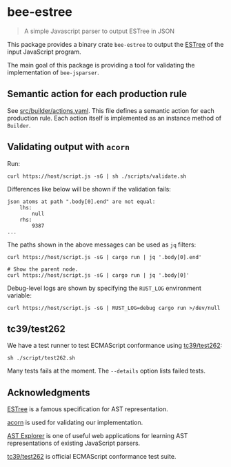 # bee-estree

> A simple Javascript parser to output ESTree in JSON

This package provides a binary crate `bee-estree` to output the [ESTree] of the input JavaScript
program.

The main goal of this package is providing a tool for validating the implementation of
`bee-jsparser`.

## Semantic action for each production rule

See [src/builder/actions.yaml](./src/builder/actions.yaml).  This file defines a semantic action
for each production rule.  Each action itself is implemented as an instance method of `Builder`.

## Validating output with `acorn`

Run:

```shell
curl https://host/script.js -sG | sh ./scripts/validate.sh
```

Differences like below will be shown if the validation fails:

```text
json atoms at path ".body[0].end" are not equal:
    lhs:
        null
    rhs:
        9387
...
```

The paths shown in the above messages can be used as `jq` filters:

```shell
curl https://host/script.js -sG | cargo run | jq '.body[0].end'

# Show the parent node.
curl https://host/script.js -sG | cargo run | jq '.body[0]'
```

Debug-level logs are shown by specifying the `RUST_LOG` environment variable:

```shell
curl https://host/script.js -sG | RUST_LOG=debug cargo run >/dev/null
```

## tc39/test262

We have a test runner to test ECMAScript conformance using [tc39/test262]:

```shell
sh ./script/test262.sh
```

Many tests fails at the moment.  The `--details` option lists failed tests.

## Acknowledgments

[ESTree] is a famous specification for AST representation.

[acorn] is used for validating our implementation.

[AST Explorer] is one of useful web applications for learning AST representations of existing
JavaScript parsers.

[tc39/test262] is official ECMAScript conformance test suite.

[ESTree]: https://github.com/estree/estree
[acorn]: https://www.npmjs.com/package/acorn
[AST Explorer]: https://astexplorer.net/
[tc39/test262]: https://github.com/tc39/test262

